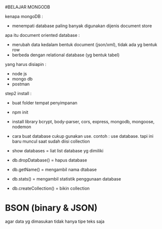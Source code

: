 #BELAJAR MONGODB

kenapa mongoDB :

- menempati database paling banyak digunakan dijenis document store

apa itu document oriented database :

- merubah data kedalam bentuk document (json/xml), tidak ada yg bentuk row
- berbeda dengan relational database (yg bentuk tabel)

yang harus disiapin :

- node js
- mongo db
- postman

step2 install :

- buat folder tempat penyimpanan
- npm init
- install library bcrypt, body-parser, cors, express, mongodb, mongoose, nodemon

- cara buat database cukup gunakan use. contoh : use database. tapi ini baru muncul saat sudah diisi collection
- show databases = liat list database yg dimiliki
- db.dropDatabase() = hapus database
- db.getName() = mengambil nama dtabase
- db.stats() = mengambil statistik penggunaan database
- db.createCollection() = bikin collection

# BSON (binary & JSON)

agar data yg dimasukan tidak hanya tipe teks saja
